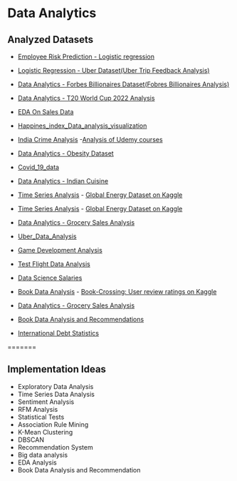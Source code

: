 # Data Analytics

## Analyzed Datasets
- <a href="https://github.com/manishkumar00208/MindWave/tree/main/Data%20Analytics/Employee%20Risk%20Prediction_Logistic%20Regression"> Employee Risk Prediction - Logistic regression </a>
- <a href="https://github.com/sujanrupu/MindWave/tree/main/Data%20Analytics/Uber_Data_Analysis-Logistic%20Regression-Uber_Dataset"> Logistic Regression - Uber Dataset(Uber Trip Feedback Analysis) </a>
- <a href="https://github.com/rahulkothuri/MindWave/tree/main/Data%20Analytics/Forbes_Billionaires_analysis"> Data Analytics - Forbes Billionaires Dataset(Fobres Billionaires Analysis) </a>
- <a href=https://github.com/rahulkothuri/MindWave/tree/main/Data%20Analytics/T20%20World%20Cup%202022%20Analysis> Data Analytics - T20 World Cup 2022 Analysis  </a>
- [EDA On Sales Data](https://github.com/NisargPipaliya/GSSOC_MindWave/blob/main/Data%20Analytics/Data_analysis_Sales_data.ipynb)
- <a href="https://github.com/adhikari-pratik/MindWave/blob/issue-79/Data%20Analytics/Happines_index_Data_analysis_visualization"> Happines_index_Data_analysis_visualization </a>
- <a href="https://github.com/ritikalath30/MindWave/tree/main/Data%20Analytics/India_Crime_Analysis">India Crime Analysis</a>
-[Analysis of Udemy courses](https://github.com/Abhinavcode13/MindWave/blob/main/Data%20Analytics/Udemy_courses_Analysis.ipynb)
- <a href="https://github.com/affaannn/MindWave/tree/main/Data%20Analytics/Obesity_dataset_analysis"> Data Analytics - Obesity Dataset </a>
- <a href="https://github.com/VB-deeksha/MindWave/blob/main/Data%20Analytics/Covid_19_Analysis%20Project.ipynb"> Covid_19_data </a>
- <a href="https://github.com/mkswagger/MindWave/tree/main/Data%20Analytics/EDA_Indian_Cuisine/dataset"> Data Analytics - Indian Cuisine </a>

- [Time Series Analysis](https://github.com/Akhil-77/MindWave_ML/tree/main/Data%20Analytics/Time%20Series%20Forecasting) - <a href="https://www.kaggle.com/datasets/akhiljethwa/world-energy-statistics"> Global Energy Dataset on Kaggle </a>


- [Time Series Analysis](https://github.com/Akhil-77/MindWave_ML/tree/main/Data%20Analytics/Time%20Series%20Forecasting) - <a href="https://www.kaggle.com/datasets/akhiljethwa/world-energy-statistics"> Global Energy Dataset on Kaggle </a>
- <a href="https://github.com/tanujbordikar/MindWave/grocery_sales/main/Data%20Analytics/Grocery_Sales_Analysis"> Data Analytics - Grocery Sales Analysis </a>
- <a href="https://github.com/RoopakMallik/MindWave/tree/4238410ba778cc84f90b4fa41ef2d024fb2f688a/Data%20Analytics/Uber_Data_Analysis"> Uber_Data_Analysis </a>

- [Game Development Analysis](https://github.com/smty2018/MindWave/tree/game_dev/Data%20Analytics/Game_Development_Analysis)
- [Test Flight Data Analysis](https://github.com/smty2018/MindWave/tree/tfda/Data%20Analytics/Flight%20Test%20Data%20Analytics)
- [Data Science Salaries](https://github.com/sahaycodes/MindWave/tree/data/Data%20Analytics/Data%20Science%20Salaries-EDA)



- [Book Data Analysis](https://github.com/Akhil-77/MindWave_ML/tree/main/Data%20Analytics/Bookdata_analysis) - <a href="https://www.kaggle.com/code/tisha9991/book-store/input?select=Books+Data+with+Category+Language+and+Summary"> Book-Crossing: User review ratings on Kaggle </a>



- <a href="[https://github.com/tanujbordikar/MindWave/tree/grocery_sales/main/Data%20Analytics/Grocery_Sales_Analysis](https://github.com/tanujbordikar/MindWave/tree/grocery_sales/Data%20Analytics/Grocery_Sales_Analysis)"> Data Analytics - Grocery Sales Analysis </a>

- <a href="[https://github.com/tanujbordikar/MindWave/tree/grocery_sales/main/Data%20Analytics/Grocery_Sales_Analysis](https://github.com/tanujbordikar/MindWave/tree/grocery_sales/Data%20Analytics/Grocery_Sales_Analysis)"> Book Data Analysis and Recommendations </a>


- <a href="[https://github.com/tanujbordikar/MindWave/tree/grocery_sales/main/Data%20Analytics/Grocery_Sales_Analysis](https://github.com/tanujbordikar/MindWave/Data Analysis/International Debt Statistics)"> International Debt Statistics </a>



=======



## Implementation Ideas

- Exploratory Data Analysis
- Time Series Data Analysis
- Sentiment Analysis
- RFM Analysis
- Statistical Tests
- Association Rule Mining
- K-Mean Clustering
- DBSCAN
- Recommendation System
- Big data analysis
- EDA Analysis
- Book Data Analysis and Recommendation

